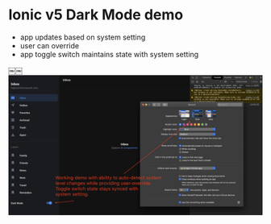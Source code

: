 # Ionic v5 Dark Mode demo

- app updates based on system setting
- user can override
- app toggle switch maintains state with system setting

￼￼![DarkMode Screenshot](darkmodedemo.png)
